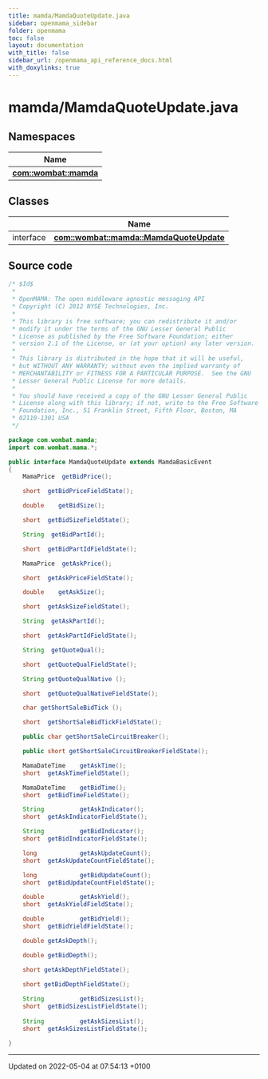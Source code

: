 ```yaml
---
title: mamda/MamdaQuoteUpdate.java
sidebar: openmama_sidebar
folder: openmama
toc: false
layout: documentation
with_title: false
sidebar_url: /openmama_api_reference_docs.html
with_doxylinks: true
---
```


# mamda/MamdaQuoteUpdate.java



## Namespaces

| Name           |
| -------------- |
| **[com::wombat::mamda](namespacecom_1_1wombat_1_1mamda.html)**  |

## Classes

|                | Name           |
| -------------- | -------------- |
| interface | **[com::wombat::mamda::MamdaQuoteUpdate](interfacecom_1_1wombat_1_1mamda_1_1MamdaQuoteUpdate.html)**  |




## Source code

```java
/* $Id$
 *
 * OpenMAMA: The open middleware agnostic messaging API
 * Copyright (C) 2012 NYSE Technologies, Inc.
 *
 * This library is free software; you can redistribute it and/or
 * modify it under the terms of the GNU Lesser General Public
 * License as published by the Free Software Foundation; either
 * version 2.1 of the License, or (at your option) any later version.
 *
 * This library is distributed in the hope that it will be useful,
 * but WITHOUT ANY WARRANTY; without even the implied warranty of
 * MERCHANTABILITY or FITNESS FOR A PARTICULAR PURPOSE.  See the GNU
 * Lesser General Public License for more details.
 *
 * You should have received a copy of the GNU Lesser General Public
 * License along with this library; if not, write to the Free Software
 * Foundation, Inc., 51 Franklin Street, Fifth Floor, Boston, MA
 * 02110-1301 USA
 */

package com.wombat.mamda;
import com.wombat.mama.*;

public interface MamdaQuoteUpdate extends MamdaBasicEvent
{
    MamaPrice  getBidPrice();

    short  getBidPriceFieldState();

    double    getBidSize();

    short  getBidSizeFieldState();

    String  getBidPartId();

    short  getBidPartIdFieldState();

    MamaPrice  getAskPrice();

    short  getAskPriceFieldState();

    double    getAskSize();

    short  getAskSizeFieldState();

    String  getAskPartId();

    short  getAskPartIdFieldState();

    String  getQuoteQual();

    short  getQuoteQualFieldState();

    String getQuoteQualNative ();

    short  getQuoteQualNativeFieldState();

    char getShortSaleBidTick ();

    short  getShortSaleBidTickFieldState();

    public char getShortSaleCircuitBreaker();

    public short getShortSaleCircuitBreakerFieldState();

    MamaDateTime    getAskTime();
    short  getAskTimeFieldState();

    MamaDateTime    getBidTime();
    short  getBidTimeFieldState();

    String          getAskIndicator();
    short  getAskIndicatorFieldState();

    String          getBidIndicator();
    short  getBidIndicatorFieldState();

    long            getAskUpdateCount();
    short  getAskUpdateCountFieldState();

    long            getBidUpdateCount();
    short  getBidUpdateCountFieldState();

    double          getAskYield();
    short  getAskYieldFieldState();

    double          getBidYield();
    short  getBidYieldFieldState();

    double getAskDepth();

    double getBidDepth();

    short getAskDepthFieldState();

    short getBidDepthFieldState();
    
    String          getBidSizesList();  
    short  getBidSizesListFieldState();
     
    String          getAskSizesList();  
    short  getAskSizesListFieldState();

}
```


-------------------------------

Updated on 2022-05-04 at 07:54:13 +0100
